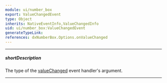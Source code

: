 ```yaml
---
module: ui/number_box
export: ValueChangedEvent
type: Object
inherits: NativeEventInfo,ValueChangedInfo
uid: ui/number_box:ValueChangedEvent
generateTypeLink: 
references: dxNumberBox.Options.onValueChanged
---
```

---
##### shortDescription
The type of the [valueChanged]({basewidgetpath}/Events/#valueChanged) event handler's argument.

---
<!-- Description goes here -->